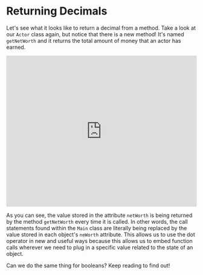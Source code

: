 Returning Decimals
==================

Let's see what it looks like to return a decimal from a method. Take a look at our `Actor` class again, but notice that there is a new method! It's named `getNetWorth` and it returns the total amount of money that an actor has earned.

<iframe height="400px" width="100%" src="https://repl.it/@SoniaSpindt1/65Example1?lite=true" scrolling="no" frameborder="no" allowtransparency="true" allowfullscreen="true" sandbox="allow-forms allow-pointer-lock allow-popups allow-same-origin allow-scripts allow-modals"></iframe>

As you can see, the value stored in the attribute `netWorth` is being returned by the method `getNetWorth` every time it is called. In other words, the call statements found within the `Main` class are literally being replaced by the value stored in each object's `neWorth` attribute. This allows us to use the dot operator in new and useful ways because this allows us to embed function calls wherever we need to plug in a specific value related to the state of an object.

Can we do the same thing for booleans? Keep reading to find out!

